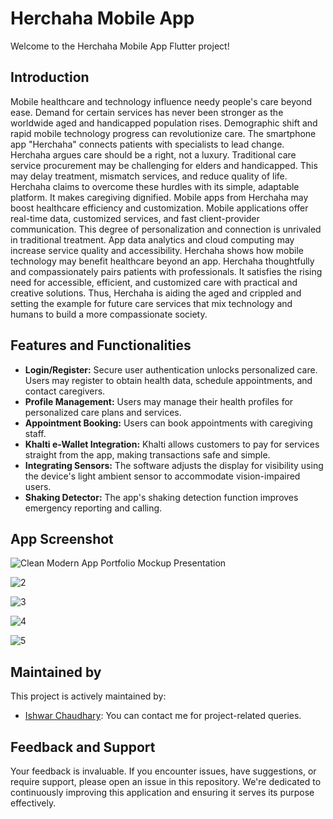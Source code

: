 # Herchaha Mobile App 

Welcome to the Herchaha Mobile App Flutter project!

## Introduction

Mobile healthcare and technology influence needy people's care beyond ease. Demand for certain services has never been stronger as the worldwide aged and handicapped population rises. Demographic shift and rapid mobile technology progress can revolutionize care. The smartphone app "Herchaha" connects patients with specialists to lead change. Herchaha argues care should be a right, not a luxury. Traditional care service procurement may be challenging for elders and handicapped. This may delay treatment, mismatch services, and reduce quality of life. Herchaha claims to overcome these hurdles with its simple, adaptable platform. It makes caregiving dignified. Mobile apps from Herchaha may boost healthcare efficiency and customization. Mobile applications offer real-time data, customized services, and fast client-provider communication. This degree of personalization and connection is unrivaled in traditional treatment. App data analytics and cloud computing may increase service quality and accessibility. Herchaha shows how mobile technology may benefit healthcare beyond an app. Herchaha thoughtfully and compassionately pairs patients with professionals. It satisfies the rising need for accessible, efficient, and customized care with practical and creative solutions. Thus, Herchaha is aiding the aged and crippled and setting the example for future care services that mix technology and humans to build a more compassionate society.

## Features and Functionalities

- **Login/Register:** Secure user authentication unlocks personalized care. Users may register to obtain health data, schedule appointments, and contact caregivers.
- **Profile Management:** Users may manage their health profiles for personalized care plans and services.
- **Appointment Booking:** Users can book appointments with caregiving staff.
- **Khalti e-Wallet Integration:** Khalti allows customers to pay for services straight from the app, making transactions safe and simple.
- **Integrating Sensors:** The software adjusts the display for visibility using the device's light ambient sensor to accommodate vision-impaired users.
- **Shaking Detector:** The app's shaking detection function improves emergency reporting and calling.

## App Screenshot

![Clean Modern App Portfolio Mockup Presentation](https://github.com/ST60002CEM/batch31b-ishwar46/assets/82198534/a3d2127c-f6df-45d3-bb63-7f100f8c0970)

![2](https://github.com/ST60002CEM/batch31b-ishwar46/assets/82198534/c9bb5249-dc91-4678-8e1e-653f010d5694)

![3](https://github.com/ST60002CEM/batch31b-ishwar46/assets/82198534/1b8bab0e-3073-4cf7-ab1a-01c01711f312)

![4](https://github.com/ST60002CEM/batch31b-ishwar46/assets/82198534/73aeba47-289f-4e1a-8011-828e8adbb919)

![5](https://github.com/ST60002CEM/batch31b-ishwar46/assets/82198534/2343f73d-9bb5-40ec-8606-b7796d3b5400)

## Maintained by

This project is actively maintained by:

- [Ishwar Chaudhary](https://github.com/ishwar46): You can contact me for project-related queries.

## Feedback and Support

Your feedback is invaluable. If you encounter issues, have suggestions, or require support, please open an issue in this repository. We're dedicated to continuously improving this application and ensuring it serves its purpose effectively.
